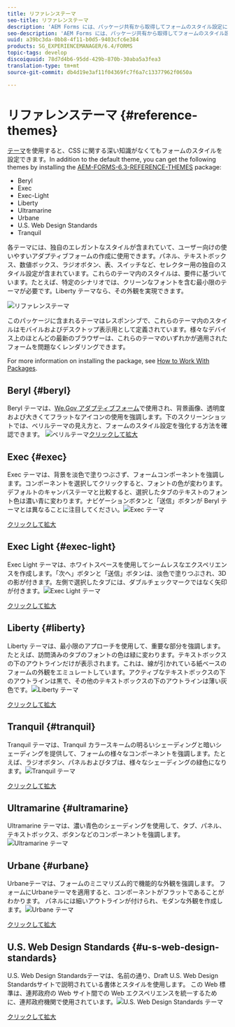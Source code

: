 ```yaml
---
title: リファレンステーマ
seo-title: リファレンステーマ
description: 'AEM Forms には、パッケージ共有から取得してフォームのスタイル設定に使用できるアダプティブフォームテーマが用意されています。 '
seo-description: 'AEM Forms には、パッケージ共有から取得してフォームのスタイル設定に使用できるアダプティブフォームテーマが用意されています。 '
uuid: a39bc3da-0bb8-4f11-b0d5-9403cfc6e384
products: SG_EXPERIENCEMANAGER/6.4/FORMS
topic-tags: develop
discoiquuid: 78d7d4b6-95dd-429b-870b-30aba5a3fea3
translation-type: tm+mt
source-git-commit: db4d19e3af11f04369fc7f6a7c13377962f0650a

---
```



# リファレンステーマ {#reference-themes}

[テーマ](/help/forms/using/themes.md)を使用すると、CSS に関する深い知識がなくてもフォームのスタイルを設定できます。In addition to the default theme, you can get the following themes by installing the [AEM-FORMS-6.3-REFERENCE-THEMES](https://www.adobeaemcloud.com/content/marketplace/marketplaceProxy.html?packagePath=/content/companies/public/adobe/packages/cq630/fd/AEM-FORMS-6.3-REFERENCE-THEMES) package:

* Beryl
* Exec
* Exec-Light
* Liberty
* Ultramarine
* Urbane
* U.S. Web Design Standards
* Tranquil

各テーマには、独自のエレガントなスタイルが含まれていて、ユーザー向けの使いやすいアダプティブフォームの作成に使用できます。パネル、テキストボックス、数値ボックス、ラジオボタン、表、スイッチなど、セレクター用の独自のスタイル設定が含まれています。これらのテーマ内のスタイルは、要件に基づいています。たとえば、特定のシナリオでは、クリーンなフォントを含む最小限のテーマが必要です。Liberty テーマなら、その外観を実現できます。

![リファレンステーマ](assets/ref-themes.png)

このパッケージに含まれるテーマはレスポンシブで、これらのテーマ内のスタイルはモバイルおよびデスクトップ表示用として定義されています。様々なデバイス上のほとんどの最新のブラウザーは、これらのテーマのいずれかが適用されたフォームを問題なくレンダリングできます。

For more information on installing the package, see [How to Work With Packages](/help/sites-administering/package-manager.md).

## Beryl {#beryl}

Beryl テーマは、[We.Gov アダプティブフォーム](/help/forms/using/gov-reference-site-walkthrough.md)で使用され、背景画像、透明度および大きくてフラットなアイコンの使用を強調します。下のスクリーンショットでは、ベリルテーマの見え方と、フォームのスタイル設定を強化する方法を確認できます。
![ベリルテーマ](assets/beryl.png)[クリックして拡大](assets/beryl-1.png)

## Exec {#exec}

Exec テーマは、背景を淡色で塗りつぶさず、フォームコンポーネントを強調します。コンポーネントを選択してクリックすると、フォントの色が変わります。デフォルトのキャンバステーマと比較すると、選択したタブのテキストのフォント色は濃い青に変わります。ナビゲーションボタンと「送信」ボタンが Beryl テーマとは異なることに注目してください。![Exec テーマ](assets/exec.png)

[クリックして拡大](assets/exec-1.png)

## Exec Light {#exec-light}

Exec Light テーマは、ホワイトスペースを使用してシームレスなエクスペリエンスを作成します。「次へ」ボタンと「送信」ボタンは、淡色で塗りつぶされ、3D の影が付きます。左側で選択したタブには、ダブルチェックマークではなく矢印が付きます。![Exec Light テーマ](assets/exec-light.png)

[クリックして拡大](assets/exec-light-1.png)

## Liberty {#liberty}

Liberty テーマは、最小限のアプローチを使用して、重要な部分を強調します。たとえば、訪問済みのタブのフォントの色は緑に変わります。テキストボックスの下のアウトラインだけが表示されます。これは、線が引かれている紙ベースのフォームの外観をエミュレートしています。アクティブなテキストボックスの下のアウトラインは黒で、その他のテキストボックスの下のアウトラインは薄い灰色です。![Liberty テーマ](assets/liberty.png)

[クリックして拡大](assets/liberty-1.png)

## Tranquil {#tranquil}

Tranquil テーマは、Tranquil カラースキームの明るいシェーディングと暗いシェーディングを提供して、フォームの様々なコンポーネントを強調します。たとえば、ラジオボタン、パネルおよびタブは、様々なシェーディングの緑色になります。![Tranquil テーマ](assets/tranquil.png)

[クリックして拡大](assets/tranquil-1.png)

## Ultramarine {#ultramarine}

Ultramarine テーマは、濃い青色のシェーディングを使用して、タブ、パネル、テキストボックス、ボタンなどのコンポーネントを強調します。![Ultramarine テーマ](assets/ultramarine.png)

## Urbane {#urbane}

Urbaneテーマは、フォームのミニマリズム的で機能的な外観を強調します。 フォームにUrbaneテーマを適用すると、コンポーネントがフラットであることがわかります。 パネルには細いアウトラインが付けられ、モダンな外観を作成します。![Urbane テーマ](assets/urbane.png)

[クリックして拡大](assets/urbane-1.png)

## U.S. Web Design Standards {#u-s-web-design-standards}

U.S. Web Design Standardsテーマは、名前の通り、Draft U.S. Web Design Standardsサイトで説明されている書体とスタイルを使用します。 この Web 標準は、連邦政府の Web サイト間での Web エクスペリエンスを統一するために、連邦政府機関で使用されています。![U.S. Web Design Standards テーマ](assets/us-web-standards.png)

[クリックして拡大](assets/usgov.png)